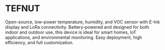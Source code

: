 # TEFNUT
Open-source, low-power temperature, humidity, and VOC sensor with E-Ink display and LoRa connectivity. Battery-powered and designed for both indoor and outdoor use, this device is ideal for smart homes, IoT applications, and environmental monitoring. Easy deployment, high efficiency, and full customization.
